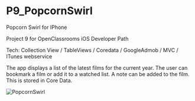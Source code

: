 # P9_PopcornSwirl

Popcorn Swirl for IPhone

Project 9 for OpenClassrooms iOS Developer Path

Tech: Collection View / TableViews / Coredata / GoogleAdmob / MVC / ITunes webservice

The app displays a list of the latest films for the current year. The user can bookmark a film or add it to a watched list.
A note can be added to the film. This is stored in Core Data.


![PopcornSwirl](https://user-images.githubusercontent.com/68062208/127656545-8577f6d8-5154-4538-b022-45d8b5831b7f.gif)

